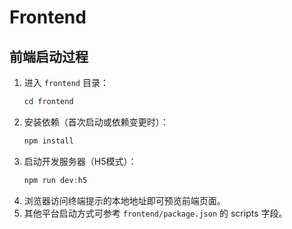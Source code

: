 # Frontend
## 前端启动过程

1. 进入 `frontend` 目录：
	```powershell
	cd frontend
	```
2. 安装依赖（首次启动或依赖变更时）：
	```powershell
	npm install
	```
3. 启动开发服务器（H5模式）：
	```powershell
	npm run dev:h5
	```
4. 浏览器访问终端提示的本地地址即可预览前端页面。
5. 其他平台启动方式可参考 `frontend/package.json` 的 scripts 字段。
